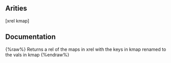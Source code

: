 ## Arities
[xrel kmap]

## Documentation
{%raw%}
Returns a rel of the maps in xrel with the keys in kmap renamed to the vals in kmap
{%endraw%}
